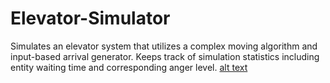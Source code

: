 # Elevator-Simulator
Simulates an elevator system that utilizes a complex moving algorithm and input-based arrival generator. 
Keeps track of simulation statistics including entity waiting time and corresponding anger level.
[alt text](https://github.com/9naama/Elevator-Simulators/Elevator-screen-shot.png)
